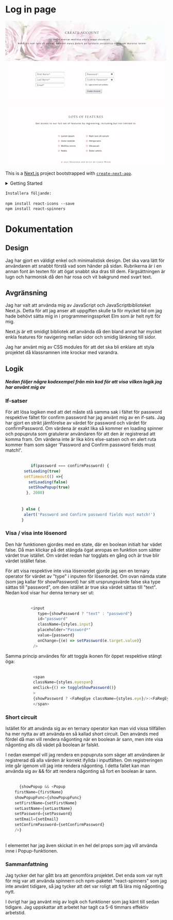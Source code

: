 # Log in page

<img src="./components/assets/images/login1.JPG" alt="" style="width: 500px" />

<img src="./components/assets/images/login2.JPG" alt="" style="width: 500px" />




This is a [Next.js](https://nextjs.org/) project bootstrapped with [`create-next-app`](https://github.com/vercel/next.js/tree/canary/packages/create-next-app).

<details>
<summary>Getting Started</summary>
First, run the development server:

```bash
npm run dev
# or
yarn dev
```

Open [http://localhost:3000](http://localhost:3000) with your browser to see the result.

You can start editing the page by modifying `pages/index.js`. The page auto-updates as you edit the file.

[API routes](https://nextjs.org/docs/api-routes/introduction) can be accessed on [http://localhost:3000/api/hello](http://localhost:3000/api/hello). This endpoint can be edited in `pages/api/hello.js`.

The `pages/api` directory is mapped to `/api/*`. Files in this directory are treated as [API routes](https://nextjs.org/docs/api-routes/introduction) instead of React pages.

## Learn More

To learn more about Next.js, take a look at the following resources:

- [Next.js Documentation](https://nextjs.org/docs) - learn about Next.js features and API.
- [Learn Next.js](https://nextjs.org/learn) - an interactive Next.js tutorial.

You can check out [the Next.js GitHub repository](https://github.com/vercel/next.js/) - your feedback and contributions are welcome!

## Deploy on Vercel

The easiest way to deploy your Next.js app is to use the [Vercel Platform](https://vercel.com/new?utm_medium=default-template&filter=next.js&utm_source=create-next-app&utm_campaign=create-next-app-readme) from the creators of Next.js.

Check out our [Next.js deployment documentation](https://nextjs.org/docs/deployment) for more details.
</details>

```shell
Installera följande:

npm install react-icons --save
npm install react-spinners

```

# Dokumentation

## Design

Jag har gjort en väldigt enkel och minimalistisk design. Det ska vara lätt för användaren att snabbt förstå vad som händer på sidan. Rubrikerna är i en annan font än texten för att ögat snabbt ska dras till dem. Färgsättningen är lugn och harmonisk då den har rosa och vit bakgrund med svart text.

## Avgränsning

Jag har valt att använda mig av JavaScript och JavaScriptbiblioteket Next.js. Detta för att jag anser att uppgiften skulle ta för mycket tid om jag hade behövt sätta mig in i programmeringssprket Elm som är helt nytt för mig.

Next.js är ett smidigt bibliotek att använda då den bland annat har mycket enkla features för navigering mellan sidor och smidig länkning till sidor.

Jag har använt mig av CSS modules för att det ska bli enklare att styla projektet då klassnamnen inte krockar med varandra.

## Logik

##### Nedan följer några kodexempel från min kod för att visa vilken logik jag har använt mig av

### If-satser

För att lösa logiken med att det måste stå samma sak i fältet för password respektive fältet för confirm password har jag använt mig av en if-sats. Jag har gjort en strikt jämförelse av värdet för password och värdet för confirmPassword. Om värdena är exakt lika så kommer en loading spinner och popupruta som gratulerar användaren för att den är registrerad att komma fram. Om värdena inte är lika körs else-satsen och en alert ruta kommer fram som säger 'Password and Confirm password fields must match!'.

```javascript

           if(password === confirmPassword) {
        setLoading(true)
        setTimeout(() =>{
          setLoading(false)
          setShowPopup(true)
         }, 2000)
        
      
       } else {
        alert('Password and Confirm password fields must match!')
       }  

```

### Visa / visa inte lösenord

Den här funktionen gjordes med en state, där en boolean initialt har vädet false. Då man klickar på det stängda ögat anropas en funktion som sätter värdet true istället. Om värdet redan har togglats en gång och är true blir värdet istället false.

För att visa respektive inte visa lösenordet gjorde jag sen en ternary operator för värdet av "type" i inputen för lösenordet. Om ovan nämda state (som jag kallar för showPassword) har sitt ursprungsvärde false ska type sättas till "password", om den istället är true ska värdet sättas till "text". Nedan kod visar hur denna ternary ser ut:

```javascript

           <input 
              type={showPassword ? "text" : "password"} 
              id="password" 
              className={styles.input} 
              placeholder="Password*"
              value={password}
              onChange={(e) => setPassword(e.target.value)}
            />

```

Samma princip användes för att toggla ikonen för öppet respektive stängt öga:

```javascript

            <span 
            className={styles.eyespan} 
            onClick={() => toggleShowPassword()}
            >
            {showPassword ? <FaRegEye className={styles.eye}/>:<FaRegEyeSlash className={styles.eye}/>}
            </span>

```

### Short circuit

Istället för att använda sig av en ternary operator kan man vid vissa tillfällen ha mer nytta av att använda en så kallad short circuit. Den används med fördel då man vill rendera någonting när en boolean är sann, men inte visa någonting alls då vädet på boolean är falskt.

I nedan exempel vill jag rendera en popupruta som säger att användaren är registrerad då alla värden är korrekt ifyllda i inputfälten. Om registreringen inte går igenom vill jag inte rendera någonting. I detta fallet kan man använda sig av && för att rendera någonting så fort en boolean är sann.

```javascript
   
      {showPopup && <Popup 
    firstName={firstName} 
    showPopupFunc={showPopupFunc}
    setFirstName={setFirstName}
    setLastName={setLastName}
    setPassword={setPassword}
    setEmail={setEmail}
    setConfirmPassword={setConfirmPassword}
    />}
 
```

I elementet har jag även skickat in en hel del props som jag vill använda inne i Popup-funktionen.

### Sammanfattning

Jag tycker det har gått bra att genomföra projektet. Det enda som var nytt för mig var att använda spinnern och npm-paketet "react-spinners" som jag inte använt tidigare, så jag tycker att det var roligt att få lära mig någonting nytt.

I övrigt har jag använt mig av logik och funktioner som jag känt till sedan tidigare.
Jag uppskattar att arbetet har tagit ca 5-6 timmars effektiv arbetstid.

